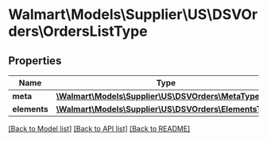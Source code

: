 # Walmart\Models\Supplier\US\DSVOrders\OrdersListType

## Properties

Name | Type | Description | Notes
------------ | ------------- | ------------- | -------------
**meta** | [**\Walmart\Models\Supplier\US\DSVOrders\MetaType**](MetaType.md) |  |
**elements** | [**\Walmart\Models\Supplier\US\DSVOrders\ElementsType**](ElementsType.md) |  |


[[Back to Model list]](./) [[Back to API list]](../../../../../README.md#supported-apis) [[Back to README]](../../../../../README.md)
